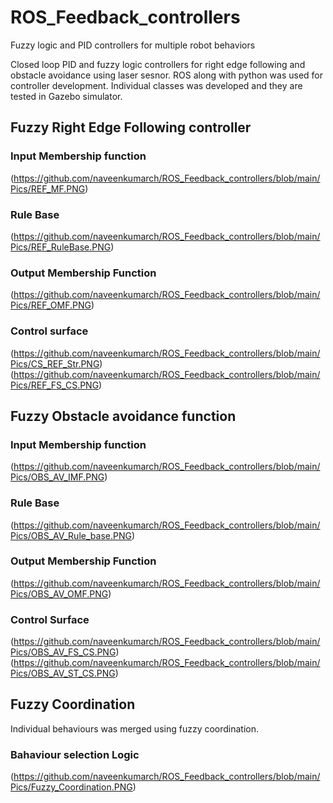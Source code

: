 # ROS_Feedback_controllers
Fuzzy logic and PID controllers for multiple robot behaviors

Closed loop PID and fuzzy logic controllers for right edge following and obstacle avoidance using laser sesnor. 
ROS along with python was used for controller development. 
Individual classes was developed and they are tested in Gazebo simulator.
## Fuzzy Right Edge Following controller
### Input Membership function
(https://github.com/naveenkumarch/ROS_Feedback_controllers/blob/main/Pics/REF_MF.PNG)
### Rule Base
(https://github.com/naveenkumarch/ROS_Feedback_controllers/blob/main/Pics/REF_RuleBase.PNG)
### Output Membership Function
(https://github.com/naveenkumarch/ROS_Feedback_controllers/blob/main/Pics/REF_OMF.PNG)
### Control surface 
(https://github.com/naveenkumarch/ROS_Feedback_controllers/blob/main/Pics/CS_REF_Str.PNG)
(https://github.com/naveenkumarch/ROS_Feedback_controllers/blob/main/Pics/REF_FS_CS.PNG)

## Fuzzy Obstacle avoidance function
### Input Membership function 
(https://github.com/naveenkumarch/ROS_Feedback_controllers/blob/main/Pics/OBS_AV_IMF.PNG)
### Rule Base
(https://github.com/naveenkumarch/ROS_Feedback_controllers/blob/main/Pics/OBS_AV_Rule_base.PNG)
### Output Membership Function
(https://github.com/naveenkumarch/ROS_Feedback_controllers/blob/main/Pics/OBS_AV_OMF.PNG)
### Control Surface
(https://github.com/naveenkumarch/ROS_Feedback_controllers/blob/main/Pics/OBS_AV_FS_CS.PNG)
(https://github.com/naveenkumarch/ROS_Feedback_controllers/blob/main/Pics/OBS_AV_ST_CS.PNG)

## Fuzzy Coordination
Individual behaviours was merged using fuzzy coordination.
### Bahaviour selection Logic
(https://github.com/naveenkumarch/ROS_Feedback_controllers/blob/main/Pics/Fuzzy_Coordination.PNG)
